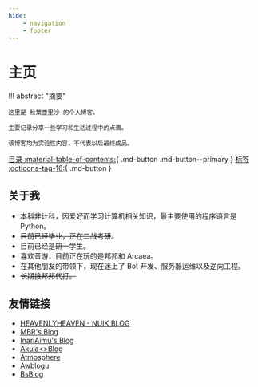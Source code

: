 ```yaml
---
hide:
    - navigation
    - footer
---
```


# 主页

!!! abstract "摘要"

    这里是 秋葉亜里沙 的个人博客。
    
    主要记录分享一些学习和生活过程中的点滴。

    该博客均为实验性内容，不代表以后最终成品。

[目录 :material-table-of-contents:](toc.md){ .md-button .md-button--primary }
[标签 :octicons-tag-16:](tags.md){ .md-button }

## 关于我

 - 本科非计科，因爱好而学习计算机相关知识，最主要使用的程序语言是 Python。
 - ~~目前已经毕业，正在二战考研~~。
 - 目前已经是研一学生。
 - 喜欢音游，目前正在玩的是邦邦和 Arcaea。
 - 在其他朋友的带领下，现在迷上了 Bot 开发、服务器运维以及逆向工程。
 - ~~长期接邦邦代打。~~

## 友情链接

 - [HEAVENLYHEAVEN - NUIK BLOG](http://blog.nijikuu.com/)
 - [MBR's Blog](https://www.mbrjun.cn/)
 - [InariAimu's Blog](https://blog.inariaimu.com/)
 - [Akula<>Blog](https://lolicon.akulak.icu/)
 - [Atmosphere](https://blog.awa.moe/)
 - [Awblogu](https://blog.awbugl.top)
 - [BsBlog](https://sorabs.cc/links/)
